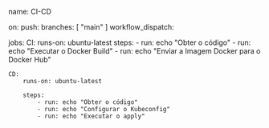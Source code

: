 name: CI-CD

on:
  push:
    branches: [ "main" ]
  workflow_dispatch:

jobs:
    CI:
        runs-on: ubuntu-latest
        steps:
            - run: echo "Obter o código"
            - run: echo "Executar o Docker Build"
            - run: echo "Enviar a Imagem Docker para o Docker Hub"

    CD:
        runs-on: ubuntu-latest
        
        steps:
            - run: echo "Obter o código"
            - run: echo "Configurar o Kubeconfig"
            - run: echo "Executar o apply"